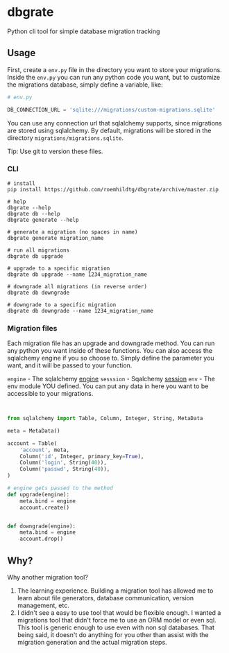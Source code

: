 # dbgrate
Python cli tool for simple database migration tracking

## Usage

First, create a `env.py` file in the directory you want to store your migrations. 
Inside the `env.py` you can run any python code you want, but to customize the 
migrations database, simply define a variable, like:

```python
# env.py

DB_CONNECTION_URL = 'sqlite:///migrations/custom-migrations.sqlite'

```

You can use any connection url that sqlalchemy supports, since
migrations are stored using sqlalchemy. By default, migrations
will be stored in the directory `migrations/migrations.sqlite`.

Tip: Use git to version these files.


### CLI
```
# install
pip install https://github.com/roemhildtg/dbgrate/archive/master.zip

# help
dbgrate --help
dbgrate db --help
dbgrate generate --help

# generate a migration (no spaces in name)
dbgrate generate migration_name

# run all migrations
dbgrate db upgrade

# upgrade to a specific migration
dbgrate db upgrade --name 1234_migration_name

# downgrade all migrations (in reverse order)
dbgrate db downgrade

# downgrade to a specific migration
dbgrate db downgrade --name 1234_migration_name
```

### Migration files

Each migration file has an upgrade and downgrade method. You can 
run any python you want inside of these functions. You can also
access the sqlalchemy engine if you so choose to. Simply define
the parameter you want, and it will be passed to your function.

`engine` - The sqlalchemy [engine](https://docs.sqlalchemy.org/en/13/core/engines.html?highlight=create_engine#sqlalchemy.create_engine)
`sesssion` - Sqalchemy [session](https://docs.sqlalchemy.org/en/13/orm/session_basics.html#what-does-the-session-do)
`env` - The env module YOU defined. You can put any data in here you want to be accessible to your migrations.

```python


from sqlalchemy import Table, Column, Integer, String, MetaData

meta = MetaData()

account = Table(
    'account', meta,
    Column('id', Integer, primary_key=True),
    Column('login', String(40)),
    Column('passwd', String(40)),
)

# engine gets passed to the method
def upgrade(engine):
    meta.bind = engine
    account.create()


def downgrade(engine):
    meta.bind = engine
    account.drop()

```

## Why?

Why another migration tool? 

1. The learning experience. Building a migration tool has allowed me to learn about file generators, database communication, version management, etc. 
2. I didn't see a easy to use tool that would be flexible enough. I wanted a migrations tool that didn't force me to use an ORM model or even sql. This tool is generic enough to use even with non sql databases. That being said, it doesn't do anything for you other than assist with the migration generation and the actual migration steps. 